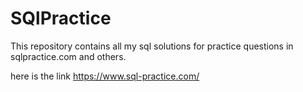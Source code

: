 # SQlPractice
This repository contains all my sql solutions for practice questions in sqlpractice.com and others.

here is the link https://www.sql-practice.com/
